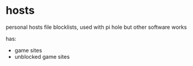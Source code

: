 # hosts
personal hosts file blocklists, used with pi hole but other software works

has:
 - game sites
 - unblocked game sites

